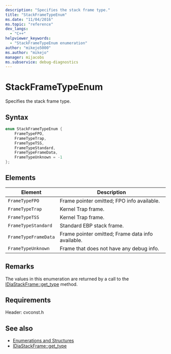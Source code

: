 ```yaml
---
description: "Specifies the stack frame type."
title: "StackFrameTypeEnum"
ms.date: "11/04/2016"
ms.topic: "reference"
dev_langs:
  - "C++"
helpviewer_keywords:
  - "StackFrameTypeEnum enumeration"
author: "mikejo5000"
ms.author: "mikejo"
manager: mijacobs
ms.subservice: debug-diagnostics
---
```

# StackFrameTypeEnum

Specifies the stack frame type.

## Syntax

```C++
enum StackFrameTypeEnum {
    FrameTypeFPO,
    FrameTypeTrap,
    FrameTypeTSS,
    FrameTypeStandard,
    FrameTypeFrameData,
    FrameTypeUnknown = -1
};
```

## Elements

| Element              | Description                                       |
| -------------------- | ------------------------------------------------- |
| `FrameTypeFPO`       | Frame pointer omitted; FPO info available.        |
| `FrameTypeTrap`      | Kernel Trap frame.                                |
| `FrameTypeTSS`       | Kernel Trap frame.                                |
| `FrameTypeStandard`  | Standard EBP stack frame.                         |
| `FrameTypeFrameData` | Frame pointer omitted; Frame data info available. |
| `FrameTypeUnknown`   | Frame that does not have any debug info.          |

## Remarks
The values in this enumeration are returned by a call to the [IDiaStackFrame::get_type](../../debugger/debug-interface-access/idiastackframe-get-type.md) method.

## Requirements
Header: cvconst.h

## See also
- [Enumerations and Structures](../../debugger/debug-interface-access/enumerations-and-structures.md)
- [IDiaStackFrame::get_type](../../debugger/debug-interface-access/idiastackframe-get-type.md)
